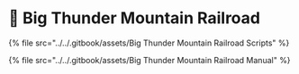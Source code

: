 # 🚂 Big Thunder Mountain Railroad

{% file src="../../.gitbook/assets/Big Thunder Mountain Railroad Scripts" %}

{% file src="../../.gitbook/assets/Big Thunder Mountain Railroad Manual" %}


